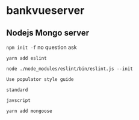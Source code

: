 # bankvueserver


## Nodejs Mongo server

`npm init -f` no question ask


`yarn add eslint`

`node ./node_modules/eslint/bin/eslint.js --init`

`Use populator style guide`

`standard`

`javscript`


`yarn add mongoose`
